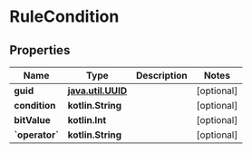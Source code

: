 
# RuleCondition

## Properties
Name | Type | Description | Notes
------------ | ------------- | ------------- | -------------
**guid** | [**java.util.UUID**](java.util.UUID.md) |  |  [optional]
**condition** | **kotlin.String** |  |  [optional]
**bitValue** | **kotlin.Int** |  |  [optional]
**&#x60;operator&#x60;** | **kotlin.String** |  |  [optional]



